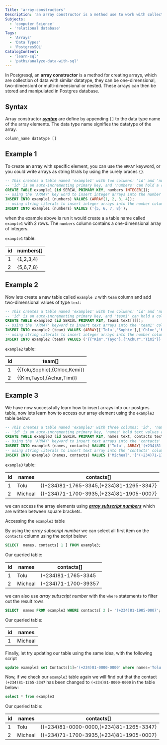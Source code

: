 ```yaml
---
Title: 'array-constructors'
Description: 'an array constructor is a method use to work with collections of data '
Subjects:
  - 'computer Science'
  - 'relational database'
Tags:
  - 'Arrays'
  - 'Data Types'
  - 'PostgresSQL'
CatalogContent:
  - 'learn-sql'
  - 'paths/analyze-data-with-sql'
---
```


In Postgresql, an **array constructor** is a method for creating arrays, which are collection of data with similar datatype, they can be one-dimensional, two-dimensionl or multi-dimensional or nested. These arrays can then be stored and manipulated in Postgres database.

## Syntax

Array constructor [**_syntax_**](https://www.postgresql.org/docs/current/arrays.html#ARRAYS-DECLARATION) are define by appending `[]` to the data type name of the array elements. The data type name signifies the datatype of the array.

```sql
column_name datatype []
```

## Example 1

To create an array with specific element, you can use the `ARRAY` keyword, or you could write arrays as string litrals by using the curely braces `{}`.

```sql
-- This creates a table named 'example1' with two columns: 'id' and 'numbers'.
-- 'id' is an auto-incrementing primary key, and 'numbers' can hold a collection of integers.
CREATE TABLE example1 (id SERIAL PRIMARY KEY, numbers INTEGER[]);
-- using the 'ARRAY' key word to insert integer arrays into the number column
INSERT INTO example1 (numbers) VALUES (ARRAY[1, 2, 3, 4]);
-- using string literals to insert integer arrays into the number column
INSERT INTO example1 (numbers) VALUES ('{5, 6, 7, 8}');
```

when the example above is run it would create a a table name called `example1` with 2 rows. The `numbers` column contains a one-dimensional array of integers.

`example1` table:

| id  | numbers[] |
| --- | --------- |
| 1   | {1,2,3,4} |
| 2   | {5,6,7,8} |

## Example 2

Now lets create a naw table called `example 2` with `team` column and add two-dimensional values of type `text`:

```sql
-- This creates a table named 'example1' with two columns: 'id' and 'numbers'.
-- 'id' is an auto-incrementing primary key, and 'tesm1' can hold a collection of text.
CREATE TABLE example2 (id SERIAL PRIMARY KEY, team1 text[][]);
-- Using the 'ARRAY' keyword to insert text arrays into the 'team1' column
INSERT INTO example2 (team) VALUES (ARRAY[['Tolu','Sophie'],['Chloe','Kemi']]);
-- using string literals to insert integer arrays into the number column
INSERT INTO example2 (team) VALUES ('{{"Kim","Tayo"},{"Achur","Timi"}}');
```

`example2` table:

| id  | team[]                       |
| --- | ---------------------------- |
| 1   | {{Tolu,Sophie},{Chloe,Kemi}} |
| 2   | {{Kim,Tayo},{Achur,Timi}}    |

## Example 3

We have now successfully learn how to insert arrays into our postgres table, now lets learn
how to access our array element using the `example3` table below:

```sql
-- This creates a table named 'example3' with three columns: 'id', 'names' and contacts.
-- 'id' is an auto-incrementing primary key, 'names' hold text values and 'contacts' can hold a collection of text.
CREATE TABLE example3 (id SERIAL PRIMARY KEY, names text, contacts text[]);
-- Using the 'ARRAY' keyword to insert text arrays into the 'contacts' column
INSERT INTO example3 (names, contacts) VALUES ('Tolu', ARRAY['(+234)81-1765-3345','(+234)81-1265-3347']);
-- using string literals to insert text array into the 'contacts' column
INSERT INTO example3 (names, contacts) VALUES ('Micheal','{"(+234)71-1700-3935","(+234)81-1905-0007"}');
```

`example3` table:

| id  | names   | contacts[]                              |
| --- | ------- | --------------------------------------- |
| 1   | Tolu    | {(+234)81-1765-3345,(+234)81-1265-3347} |
| 2   | Micheal | {(+234)71-1700-3935,(+234)81-1905-0007} |

we can access the array elements using [**_array subscript numbers_**](https://www.postgresql.org/docs/current/arrays.html#ARRAYS-ACCESSING) which are written between square brackets.

Accessing the `example3` table

By using the _array subscript number_ we can select all first item on the `contacts` column
using the script below:

```sql
SELECT  names, contacts[ 1 ] FROM example3;
```

Our queried table:

| id  | names   | contacts[]          |
| --- | ------- | ------------------- |
| 1   | Tolu    | (+234)81-1765-3345  |
| 2   | Micheal | (+234)71-1700-39357 |

we can also use _array subscript number_ with the `where` statements to filter out the result rows

```sql
SELECT  names FROM example3 WHERE contacts[ 2 ]= '(+234)81-1905-0007';
```

Our queried table:

| id  | names   |
| --- | ------- |
| 1   | Micheal |

Finally, let try updating our table using the same idea, with the following script

```sql
update example3 set Contacts[1]='(+234)81-0000-0000' where names='Tolu';
```

Now, if we check our `example3` table again we will find out that the contact `(+234)81-1265-3347` has been changed to `(+234)81-0000-0000` in the table below:

```sql
select * from example3
```

Our queried table:

| id  | names   | contacts[]                              |
| --- | ------- | --------------------------------------- |
| 1   | Tolu    | {(+234)81-0000-0000,(+234)81-1265-3347} |
| 2   | Micheal | {(+234)71-1700-3935,(+234)81-1905-0007} |
